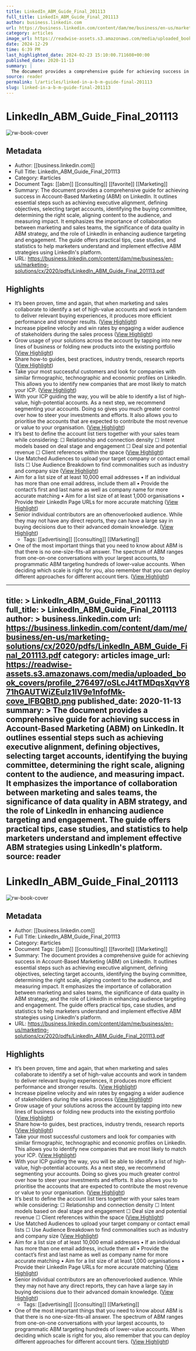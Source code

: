 ```yaml
---
title: LinkedIn_ABM_Guide_Final_201113
full_title: LinkedIn_ABM_Guide_Final_201113
author: business.linkedin.com
url: https://business.linkedin.com/content/dam/me/business/en-us/marketing-solutions/cx/2020/pdfs/LinkedIn_ABM_Guide_Final_201113.pdf
category: articles
image_url: https://readwise-assets.s3.amazonaws.com/media/uploaded_book_covers/profile_276497/oSLcJ4tTMDqsXqvY871hGAUTWiZEuIz1IV9e1nfofMk-cove_lFBQBtD.png
date: 2024-12-29
time: 6:39 PM
last_highlighted_date: 2024-02-23 15:10:00.711608+00:00
published_date: 2020-11-13
summary: |
  The document provides a comprehensive guide for achieving success in Account-Based Marketing (ABM) on LinkedIn. It outlines essential steps such as achieving executive alignment, defining objectives, selecting target accounts, identifying the buying committee, determining the right scale, aligning content to the audience, and measuring impact. It emphasizes the importance of collaboration between marketing and sales teams, the significance of data quality in ABM strategy, and the role of LinkedIn in enhancing audience targeting and engagement. The guide offers practical tips, case studies, and statistics to help marketers understand and implement effective ABM strategies using LinkedIn's platform.
source: reader
permalink: l/articles/linked-in-a-b-m-guide-final-201113
slug: linked-in-a-b-m-guide-final-201113
---
```

# LinkedIn_ABM_Guide_Final_201113

![rw-book-cover](https://readwise-assets.s3.amazonaws.com/media/uploaded_book_covers/profile_276497/oSLcJ4tTMDqsXqvY871hGAUTWiZEuIz1IV9e1nfofMk-cove_lFBQBtD.png)

## Metadata
- Author: [[business.linkedin.com]]
- Full Title: LinkedIn_ABM_Guide_Final_201113
- Category: #articles
- Document Tags: [[abm]] [[consulting]] [[favorite]] [[Marketing]] 
- Summary: The document provides a comprehensive guide for achieving success in Account-Based Marketing (ABM) on LinkedIn. It outlines essential steps such as achieving executive alignment, defining objectives, selecting target accounts, identifying the buying committee, determining the right scale, aligning content to the audience, and measuring impact. It emphasizes the importance of collaboration between marketing and sales teams, the significance of data quality in ABM strategy, and the role of LinkedIn in enhancing audience targeting and engagement. The guide offers practical tips, case studies, and statistics to help marketers understand and implement effective ABM strategies using LinkedIn's platform.
- URL: https://business.linkedin.com/content/dam/me/business/en-us/marketing-solutions/cx/2020/pdfs/LinkedIn_ABM_Guide_Final_201113.pdf

## Highlights
- It’s been proven, time and again, that when marketing and sales collaborate to identify a set of high-value accounts and work in tandem to deliver relevant buying experiences, it produces more efficient performance and stronger results. ([View Highlight](https://read.readwise.io/read/01hqb7hndm4ysqb2et9sg18kyj))
- Increase pipeline velocity and win rates by engaging a wider audience of stakeholders during the sales process ([View Highlight](https://read.readwise.io/read/01hqb7ydss22zm4yv4x6whymzw))
- Grow usage of your solutions across the account by tapping into new lines of business or folding new products into the existing portfolio ([View Highlight](https://read.readwise.io/read/01hqb7yxf8ms5dd0r8e370mn7b))
- Share how-to guides, best practices, industry trends, research reports ([View Highlight](https://read.readwise.io/read/01hqb7vyt8x5fymx8m9kcedjjm))
- Take your most successful customers and look for companies with similar firmographic, technographic and economic profiles on LinkedIn.
  This allows you to identify new companies that are most likely to match your ICP. ([View Highlight](https://read.readwise.io/read/01hqb81x2a6ggt75zvp44v3w93))
- With your ICP guiding the way, you will be able to identify a list of high-value, high-potential accounts. As a next step, we recommend segmenting your accounts.
  Doing so gives you much greater control over how to steer your investments and efforts. It also allows you to prioritise the accounts that are expected to contribute the most revenue or value to your organisation. ([View Highlight](https://read.readwise.io/read/01hqb828y53ndn2t9nspvb29t8))
- It’s best to define the account list tiers together with your sales team while considering: ☐ Relationship and connection density
  ☐ Intent models based on deal stage and engagement
  ☐ Deal size and potential revenue ☐ Client references within the space ([View Highlight](https://read.readwise.io/read/01hqb82hpf7k77pz0etdn7ay69))
- Use Matched Audiences to upload your target company or contact email lists ☐ Use Audience Breakdown to find commonalities such as industry and company size ([View Highlight](https://read.readwise.io/read/01hqb834g1xh22h2h4zzntf67y))
- Aim for a list size of at least 10,000 email addresses • If an individual has more than one email address, include them all • Provide the contact’s first and last name as well as company name for more accurate matching
  • Aim for a list size of at least 1,000 organisations • Provide their LinkedIn Page URLs for more accurate matching ([View Highlight](https://read.readwise.io/read/01hqb83vjbb2t9vt0vsz4jdh71))
- Senior individual contributors are an oftenoverlooked audience. While they may not have any direct reports, they can have a large say in buying decisions due to their advanced domain knowledge. ([View Highlight](https://read.readwise.io/read/01hqb853j03qcwcfcg8qnhcmjd))
    - Tags: [[advertising]] [[consulting]] [[Marketing]] 
- One of the most important things that you need to know about ABM is that there is no one-size-fits-all answer. The spectrum of ABM ranges from one-on-one conversations with your largest accounts, to programmatic ABM targeting hundreds of lower-value accounts. When deciding which scale is right for you, also remember that you can deploy different approaches for different account tiers. ([View Highlight](https://read.readwise.io/read/01hqb888pe5skf2f7v3h0jya63))


---
title: >
  LinkedIn_ABM_Guide_Final_201113
full_title: >
  LinkedIn_ABM_Guide_Final_201113
author: >
  business.linkedin.com
url: https://business.linkedin.com/content/dam/me/business/en-us/marketing-solutions/cx/2020/pdfs/LinkedIn_ABM_Guide_Final_201113.pdf
category: articles
image_url: https://readwise-assets.s3.amazonaws.com/media/uploaded_book_covers/profile_276497/oSLcJ4tTMDqsXqvY871hGAUTWiZEuIz1IV9e1nfofMk-cove_lFBQBtD.png
published_date: 2020-11-13
summary: >
  The document provides a comprehensive guide for achieving success in Account-Based Marketing (ABM) on LinkedIn. It outlines essential steps such as achieving executive alignment, defining objectives, selecting target accounts, identifying the buying committee, determining the right scale, aligning content to the audience, and measuring impact. It emphasizes the importance of collaboration between marketing and sales teams, the significance of data quality in ABM strategy, and the role of LinkedIn in enhancing audience targeting and engagement. The guide offers practical tips, case studies, and statistics to help marketers understand and implement effective ABM strategies using LinkedIn's platform.
source: reader
---
# LinkedIn_ABM_Guide_Final_201113

![rw-book-cover](https://readwise-assets.s3.amazonaws.com/media/uploaded_book_covers/profile_276497/oSLcJ4tTMDqsXqvY871hGAUTWiZEuIz1IV9e1nfofMk-cove_lFBQBtD.png)

## Metadata
- Author: [[business.linkedin.com]]
- Full Title: LinkedIn_ABM_Guide_Final_201113
- Category: #articles
- Document Tags: [[abm]] [[consulting]] [[favorite]] [[Marketing]] 
- Summary: The document provides a comprehensive guide for achieving success in Account-Based Marketing (ABM) on LinkedIn. It outlines essential steps such as achieving executive alignment, defining objectives, selecting target accounts, identifying the buying committee, determining the right scale, aligning content to the audience, and measuring impact. It emphasizes the importance of collaboration between marketing and sales teams, the significance of data quality in ABM strategy, and the role of LinkedIn in enhancing audience targeting and engagement. The guide offers practical tips, case studies, and statistics to help marketers understand and implement effective ABM strategies using LinkedIn's platform.
- URL: https://business.linkedin.com/content/dam/me/business/en-us/marketing-solutions/cx/2020/pdfs/LinkedIn_ABM_Guide_Final_201113.pdf

## Highlights
- It’s been proven, time and again, that when marketing and sales collaborate to identify a set of high-value accounts and work in tandem to deliver relevant buying experiences, it produces more efficient performance and stronger results. ([View Highlight](https://read.readwise.io/read/01hqb7hndm4ysqb2et9sg18kyj))
- Increase pipeline velocity and win rates by engaging a wider audience of stakeholders during the sales process ([View Highlight](https://read.readwise.io/read/01hqb7ydss22zm4yv4x6whymzw))
- Grow usage of your solutions across the account by tapping into new lines of business or folding new products into the existing portfolio ([View Highlight](https://read.readwise.io/read/01hqb7yxf8ms5dd0r8e370mn7b))
- Share how-to guides, best practices, industry trends, research reports ([View Highlight](https://read.readwise.io/read/01hqb7vyt8x5fymx8m9kcedjjm))
- Take your most successful customers and look for companies with similar firmographic, technographic and economic profiles on LinkedIn.
  This allows you to identify new companies that are most likely to match your ICP. ([View Highlight](https://read.readwise.io/read/01hqb81x2a6ggt75zvp44v3w93))
- With your ICP guiding the way, you will be able to identify a list of high-value, high-potential accounts. As a next step, we recommend segmenting your accounts.
  Doing so gives you much greater control over how to steer your investments and efforts. It also allows you to prioritise the accounts that are expected to contribute the most revenue or value to your organisation. ([View Highlight](https://read.readwise.io/read/01hqb828y53ndn2t9nspvb29t8))
- It’s best to define the account list tiers together with your sales team while considering: ☐ Relationship and connection density
  ☐ Intent models based on deal stage and engagement
  ☐ Deal size and potential revenue ☐ Client references within the space ([View Highlight](https://read.readwise.io/read/01hqb82hpf7k77pz0etdn7ay69))
- Use Matched Audiences to upload your target company or contact email lists ☐ Use Audience Breakdown to find commonalities such as industry and company size ([View Highlight](https://read.readwise.io/read/01hqb834g1xh22h2h4zzntf67y))
- Aim for a list size of at least 10,000 email addresses • If an individual has more than one email address, include them all • Provide the contact’s first and last name as well as company name for more accurate matching
  • Aim for a list size of at least 1,000 organisations • Provide their LinkedIn Page URLs for more accurate matching ([View Highlight](https://read.readwise.io/read/01hqb83vjbb2t9vt0vsz4jdh71))
- Senior individual contributors are an oftenoverlooked audience. While they may not have any direct reports, they can have a large say in buying decisions due to their advanced domain knowledge. ([View Highlight](https://read.readwise.io/read/01hqb853j03qcwcfcg8qnhcmjd))
    - Tags: [[advertising]] [[consulting]] [[Marketing]] 
- One of the most important things that you need to know about ABM is that there is no one-size-fits-all answer. The spectrum of ABM ranges from one-on-one conversations with your largest accounts, to programmatic ABM targeting hundreds of lower-value accounts. When deciding which scale is right for you, also remember that you can deploy different approaches for different account tiers. ([View Highlight](https://read.readwise.io/read/01hqb888pe5skf2f7v3h0jya63))


